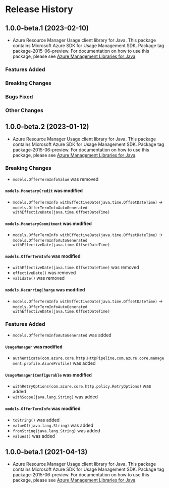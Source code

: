 # Release History

## 1.0.0-beta.1 (2023-02-10)

- Azure Resource Manager Usage client library for Java. This package contains Microsoft Azure SDK for Usage Management SDK.  Package tag package-2015-06-preview. For documentation on how to use this package, please see [Azure Management Libraries for Java](https://aka.ms/azsdk/java/mgmt).

### Features Added

### Breaking Changes

### Bugs Fixed

### Other Changes

## 1.0.0-beta.2 (2023-01-12)

- Azure Resource Manager Usage client library for Java. This package contains Microsoft Azure SDK for Usage Management SDK.  Package tag package-2015-06-preview. For documentation on how to use this package, please see [Azure Management Libraries for Java](https://aka.ms/azsdk/java/mgmt).

### Breaking Changes

* `models.OfferTermInfoValue` was removed

#### `models.MonetaryCredit` was modified

* `models.OfferTermInfo withEffectiveDate(java.time.OffsetDateTime)` -> `models.OfferTermInfoAutoGenerated withEffectiveDate(java.time.OffsetDateTime)`

#### `models.MonetaryCommitment` was modified

* `models.OfferTermInfo withEffectiveDate(java.time.OffsetDateTime)` -> `models.OfferTermInfoAutoGenerated withEffectiveDate(java.time.OffsetDateTime)`

#### `models.OfferTermInfo` was modified

* `withEffectiveDate(java.time.OffsetDateTime)` was removed
* `effectiveDate()` was removed
* `validate()` was removed

#### `models.RecurringCharge` was modified

* `models.OfferTermInfo withEffectiveDate(java.time.OffsetDateTime)` -> `models.OfferTermInfoAutoGenerated withEffectiveDate(java.time.OffsetDateTime)`

### Features Added

* `models.OfferTermInfoAutoGenerated` was added

#### `UsageManager` was modified

* `authenticate(com.azure.core.http.HttpPipeline,com.azure.core.management.profile.AzureProfile)` was added

#### `UsageManager$Configurable` was modified

* `withRetryOptions(com.azure.core.http.policy.RetryOptions)` was added
* `withScope(java.lang.String)` was added

#### `models.OfferTermInfo` was modified

* `toString()` was added
* `valueOf(java.lang.String)` was added
* `fromString(java.lang.String)` was added
* `values()` was added

## 1.0.0-beta.1 (2021-04-13)

- Azure Resource Manager Usage client library for Java. This package contains Microsoft Azure SDK for Usage Management SDK.  Package tag package-2015-06-preview. For documentation on how to use this package, please see [Azure Management Libraries for Java](https://aka.ms/azsdk/java/mgmt).
